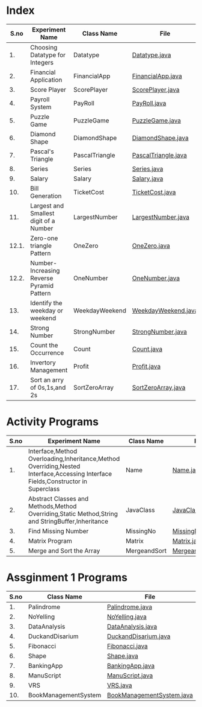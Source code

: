# Index


| S.no  | Experiment Name | Class Name | File |
| --- | --- | --- | --- |
| 1.  | Choosing Datatype for Integers  | Datatype   | [Datatype.java](Datatype.java)  |
| 2.  | Financial Application  | FinancialApp    | [FinancialApp.java](FinancialApp.java)  |
| 3.  | Score Player  | ScorePlayer   | [ScorePlayer.java](ScorePlayer.java)  |
| 4.  | Payroll System  | PayRoll   | [PayRoll.java](PayRoll.java)  |
| 5.  | Puzzle Game  | PuzzleGame   | [PuzzleGame.java](PuzzleGame.java)  |
| 6.  | Diamond Shape  | DiamondShape   | [DiamondShape.java](DiamondShape.java)  |
| 7.  | Pascal's Triangle  | PascalTriangle   | [PascalTriangle.java](PascalTriangle.java)  |
| 8.  | Series  | Series   | [Series.java](Series.java)  |
| 9.  | Salary  | Salary   | [Salary.java](Salary.java)  |
| 10. | Bill Generation  | TicketCost   | [TicketCost.java](TicketCost.java)  |
| 11. | Largest and Smallest digit of a Number  | LargestNumber   | [LargestNumber.java](LargestNumber.java)  |
| 12.1. | Zero-one triangle Pattern  | OneZero   | [OneZero.java](OneZero.java)  |
| 12.2. | Number-Increasing Reverse Pyramid Pattern | OneNumber   | [OneNumber.java](OneNumber.java)  |
| 13. | Identify the weekday or weekend  | WeekdayWeekend   | [WeekdayWeekend.java](WeekdayWeekend.java)  |
| 14. | Strong Number  | StrongNumber   | [StrongNumber.java](StrongNumber.java)  |
| 15. | Count the Occurrence  | Count   | [Count.java](Count.java)  |
| 16. | Invertory Management  | Profit   | [Profit.java](Profit.java)  |
| 17. | Sort an arry of 0s,1s,and 2s  | SortZeroArray   | [SortZeroArray.java](SortZeroArray.java)  |



# Activity Programs


| S.no  | Experiment Name | Class Name | File |
| --- | --- | --- | --- |
| 1.  | Interface,Method Overloading,Inheritance,Method Overriding,Nested Interface,Accessing Interface Fields,Constructor in Superclass  | Name    | [Name.java](Name.java)  |
| 2.  | Abstract Classes and Methods,Method Overriding,Static Method,String and StringBuffer,Inheritance  | JavaClass    | [JavaClass.java](JavaClass.java)  |
| 3.  | Find Missing Number  | MissingNo    | [MissingNo.java](MissingNo.java)  |
| 4.  | Matrix Program  | Matrix    | [Matrix.java](Matrix.java)  |
| 5.  | Merge and Sort the Array  | MergeandSort    | [MergeandSort.java](MergeandSort.java)  |


# Assginment 1 Programs


| S.no  | Class Name | File |
| --- | --- | --- |
| 1.  | Palindrome    | [Palindrome.java](Palindrome.java)  |
| 2.  | NoYelling     | [NoYelling.java](NoYelling.java)  |
| 3.  | DataAnalysis    | [DataAnalysis.java](DataAnalysis.java)  |
| 4.  | DuckandDisarium    | [DuckandDisarium.java](DuckandDisarium.java)  |
| 5.  | Fibonacci    | [Fibonacci.java](Fibonacci.java)  |
| 6.  | Shape    | [Shape.java](Shape.java)  |
| 7.  | BankingApp    | [BankingApp.java](BankingApp.java)  |
| 8.  | ManuScript    | [ManuScript.java](ManuScript.java)  |
| 9.  | VRS    | [VRS.java](VRS.java)  |
| 10.  | BookManagementSystem    | [BookManagementSystem.java](BookManagementSystem.java)  |

